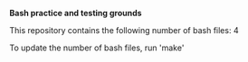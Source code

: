 **Bash practice and testing grounds**

This repository contains the following number of bash files:
4

To update the number of bash files, run 'make'
